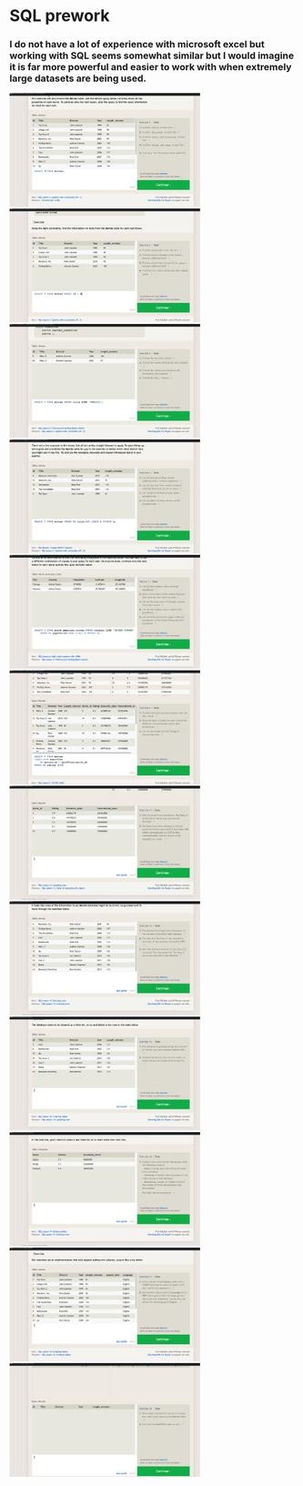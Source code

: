 # SQL prework

### I do not have a lot of experience with microsoft excel but working with SQL seems somewhat similar but I would imagine it is far more powerful and easier to work with when extremely large datasets are being used.

<img src="./assets/ex1.png" height=200px>
<img src="./assets/ex2.png" height=200px>
<img src="./assets/ex3.png" height=200px>
<img src="./assets/ex4.png" height=200px>
<img src="./assets/ex5.png" height=200px>
<img src="./assets/ex6.png" height=200px>
<img src="./assets/ex13.png" height=200px>
<img src="./assets/ex14.png" height=200px>
<img src="./assets/ex15.png" height=200px>
<img src="./assets/ex16.png" height=200px>
<img src="./assets/ex17.png" height=200px>
<img src="./assets/ex18.png" height=200px>
